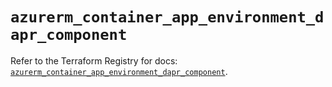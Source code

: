 # `azurerm_container_app_environment_dapr_component`

Refer to the Terraform Registry for docs: [`azurerm_container_app_environment_dapr_component`](https://registry.terraform.io/providers/hashicorp/azurerm/3.101.0/docs/resources/container_app_environment_dapr_component).
